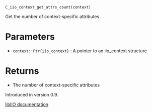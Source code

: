```
C_iio_context_get_attrs_count(context)
```

Get the number of context-specific attributes.

# Parameters

  * `context::Ptr{iio_context}` : A pointer to an iio_context structure

# Returns

  * The number of context-specific attributes

Introduced in version 0.9.

[libIIO documentation](https://analogdevicesinc.github.io/libiio/master/libiio/group__Context.html#ga91e0c4ed91d760b411d4cbea28c993da)
